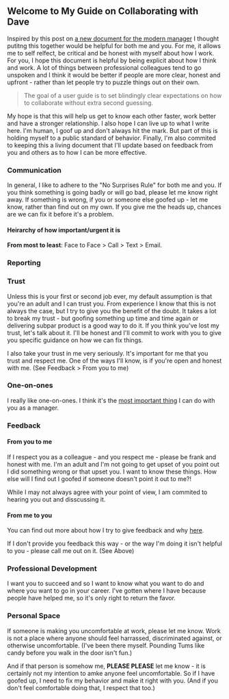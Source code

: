 ## Welcome to My Guide on Collaborating with Dave

Inspired by this post on [a new document for the modern manager](http://firstround.com/review/the-indispensable-document-for-the-modern-manager/)  I thought putitng this together would be helpful for both me and you. For me, it allows me to self relfect, be critical and be honest with myself about how I work. For you, I hope this document is helpful by being explicit about how I think and work. A lot of things between professional colleagues tend to go unspoken and I think it would be better if people are more clear, honest and upfront - rather than let people try to puzzle things out on their own. 

> The goal of a user guide is to set blindingly clear expectations on how to collaborate without extra second guessing.

My hope is that this will help us get to know each other faster, work better and have a stronger relationship. I also hope I can live up to what I write here. I'm human, I goof up and don't always hit the mark. But part of this is holding myself to a public standard of behavior. Finally, I'm also commited to keeping this a living document that I'll update based on feedback from you and others as to how I can be more effective.

### Communication
In general, I like to adhere to the "No Surprises Rule" for both me and you. If you think something is going badly or will go bad, please let me know right away. If something is wrong, if you or someone else goofed up - let me know, rather than find out on my own. If you give me the heads up, chances are we can fix it before it's a problem.

#### Heirarchy of how important/urgent it is
**From most to least**: Face to Face > Call > Text > Email.

### Reporting
### Trust
Unless this is your first or second job ever, my default assumption is that you're an adult and I can trust you. From experience I know that this is not always the case, but I try to give you the benefit of the doubt. It takes a lot to break my trust - but goofing something up time and time again or delivering subpar product is a good way to do it. If you think you've lost my trust, let's talk about it. I'll be honest and I'll commit to work with you to give you specific guidance on how we can fix things.

I also take your trust in me very seriously. It's important for me that you trust and respect me. One of the ways I'll know, is if you're open and honest with me. (See Feedback > From you to me)

### One-on-ones
I really like one-on-ones. I think it's the [most important thing](https://www.manager-tools.com/.../the-single-most-effective-management-tool-part-1) I can do with you as a manager. 

### Feedback
#### From you to me
If I respect you as a colleague - and you respect me - please be frank and honest with me. I'm an adult and I'm not going to get upset of you point out I did something wrong or that upset you. I want to know these things. How else will I find out I goofed if someone doesn't point it out to me?! 

While I may not always agree with your point of view, I am commited to hearing you out and disscussing it.

#### From me to you

You can find out more about how I try to give feedback and why [here](https://www.manager-tools.com/2005/07/giving-effective-feedback
).

If I don't provide you feedback this way - or the way I'm doing it isn't helpful to you - please call me out on it. (See Above)

### Professional Development
I want you to succeed and so I want to know what you want to do and where you want to go in your career. I've gotten where I have because people have helped me, so it's only right to return the favor. 

### Personal Space
If someone is making you uncomfortable at work, please let me know. Work is not a place where anyone should feel harrassed, discriminated against, or otherwise uncomfortable. (I've been there myself. Pounding Tums like candy before you walk in the door isn't fun.) 

And if that person is somehow me, **PLEASE PLEASE** let me know - it is certainly not my intention to amke anyone feel uncomfortable. So if I have goofed up, I need to fix my behavior and make it right with you. (And if you don't feel comfortable doing that, I respect that too.)
